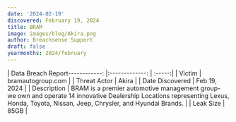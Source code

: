 ```yaml
---
date: '2024-02-19'
discovered: February 19, 2024
title: BRAM
image: images/blog/Akira.png
author: Breachsense Support
draft: false
yearmonths: 2024/february
---
```


| Data Breach Report------------:     |:-------------:    | :-----:|
| Victim      | bramautogroup.com      | 
| Threat Actor      | Akira      | 
| Date Discovered      | Feb 19, 2024      | 
| Description      | BRAM is a premier automotive management group- we own and operate 14 innovative Dealership Locations representing Lexus, Honda, Toyota, Nissan, Jeep, Chrysler, and Hyundai Brands.      | 
| Leak Size      | 85GB      | 


